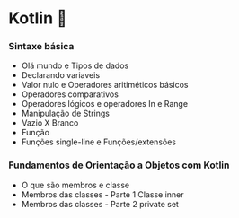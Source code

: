 # Kotlin :green_heart:

### Sintaxe básica
* Olá mundo e Tipos de dados
* Declarando variaveis
* Valor nulo e Operadores aritiméticos básicos
* Operadores comparativos
* Operadores lógicos e operadores In e Range
* Manipulação de Strings
* Vazio X Branco
* Função
* Funções single-line e Funções/extensões

### Fundamentos de Orientação a Objetos com Kotlin
* O que são membros e classe
* Membros das classes - Parte 1 Classe inner 
* Membros das classes - Parte 2 private set
